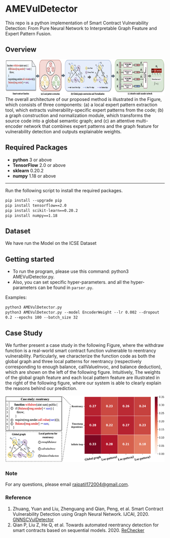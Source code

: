 # AMEVulDetector
This repo is a python implementation of Smart Contract Vulnerability Detection: From Pure Neural Network to Interpretable Graph Feature and Expert Pattern Fusion. 


## Overview
<div align=center><img width="880" height="115" src="./figs/overview2.png"/></div>
The overall architecture of our proposed method is illustrated in the Figure, which consists of three components: 
(a) a local expert pattern extraction tool, which extracts vulnerability-specific expert patterns from the code; 
(b) a graph construction and normalization module, which transforms the source code into a global semantic graph; 
and (c) an attentive multi-encoder network that combines expert patterns and the graph feature for vulnerability detection and outputs explainable weights.


## Required Packages
* **python** 3 or above
* **TensorFlow** 2.0 or above
* **sklearn** 0.20.2
* **numpy** 1.18 or above
* ****


Run the following script to install the required packages.
```shell
pip install --upgrade pip
pip install tensorflow==2.0
pip install scikit-learn==0.20.2
pip install numpy==1.18
```


## Dataset
We have run the Model on the ICSE Dataset

## Getting started
* To run the program, please use this command: python3 AMEVulDetector.py.
* Also, you can set specific hyper-parameters. and all the hyper-parameters can be found in `parser.py`.

Examples:
```shell
python3 AMEVulDetector.py
python3 AMEVulDetector.py --model EncoderWeight --lr 0.002 --dropout 0.2 --epochs 100 --batch_size 32
```


## Case Study 
We further present a case study in the following Figure, where the withdraw function is a real-world smart contract function vulnerable to reentrancy vulnerability. Particularly, we characterize the function code as both the global graph and three local patterns for reentrancy (respectively corresponding to enough balance, callValueInvoc, and balance deduction), which are shown on the left of the following figure. Intuitively, The weights of the global graph feature and each local pattern feature are illustrated in the right of the following figure, where our system is able to clearly explain the reasons behind our prediction.

<div align=center><img width="560" height="210" src="./figs/case_study_1.png"/></div>

### Note
For any questions, please email rajpatil172004@gmail.com. 


### Reference
1. Zhuang, Yuan and Liu, Zhenguang and Qian, Peng, et al. Smart Contract Vulnerability Detection using Graph Neural Network. IJCAI, 2020. [GNNSCVulDetector](https://github.com/Messi-Q/GNNSCVulDetector)
2. Qian P, Liu Z, He Q, et al. Towards automated reentrancy detection for smart contracts based on sequential models. 2020. [ReChecker](https://github.com/Messi-Q/ReChecker)


